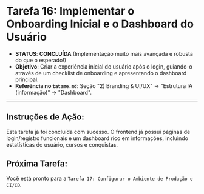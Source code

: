 # Tarefa 16: Implementar o Onboarding Inicial e o Dashboard do Usuário

*   **STATUS**: **CONCLUÍDA** (Implementação muito mais avançada e robusta do que o esperado!)
*   **Objetivo**: Criar a experiência inicial do usuário após o login, guiando-o através de um checklist de onboarding e apresentando o dashboard principal.
*   **Referência no `tatame.md`**: Seção "2) Branding & UI/UX" -> "Estrutura IA (informação)" -> "Dashboard".

---

## Instruções de Ação:

Esta tarefa já foi concluída com sucesso. O frontend já possui páginas de login/registro funcionais e um dashboard rico em informações, incluindo estatísticas do usuário, cursos e conquistas.

## Próxima Tarefa:

Você está pronto para a `Tarefa 17: Configurar o Ambiente de Produção e CI/CD`.